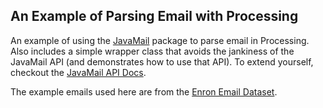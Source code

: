 ## An Example of Parsing Email with Processing

An example of using the [JavaMail](https://java.net/projects/javamail/pages/Home) package to parse email in Processing. Also includes a simple wrapper class that avoids the jankiness of the JavaMail API (and demonstrates how to use that API). To extend yourself, checkout the [JavaMail API Docs](https://javamail.java.net/nonav/docs/api/).

The example emails used here are from the [Enron Email Dataset](https://www.cs.cmu.edu/~enron/).
